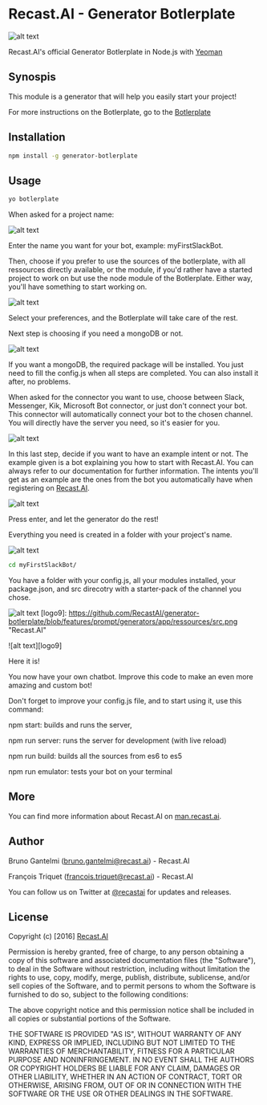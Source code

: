 # Recast.AI - Generator Botlerplate

[logo]: https://github.com/RecastAI/SDK-NodeJs/blob/master/misc/logo-inline.png "Recast.AI"

![alt text][logo]

Recast.AI's official Generator Botlerplate in Node.js with [Yeoman](https://yeoman.io)

## Synospis

This module is a generator that will help you easily start your project!


For more instructions on the Botlerplate, go to the [Botlerplate](https://github.com/RecastAI/botlerplate)

## Installation

```bash
npm install -g generator-botlerplate
```
## Usage

```bash
yo botlerplate
```

When asked for a project name:

[logo2]: https://github.com/RecastAI/generator-botlerplate/blob/features/prompt/generators/app/ressources/name.png "Recast.AI"

![alt text][logo2]

Enter the name you want for your bot, example: myFirstSlackBot.



Then, choose if you prefer to use the sources of the botlerplate, with all ressources directly available,
or the module, if you'd rather have a started project to work on but use the node module of the Botlerplate. Either way, you'll have something to start working on. 

[logo3]: https://github.com/RecastAI/generator-botlerplate/blob/features/prompt/generators/app/ressources/source.png "Recast.AI"

![alt text][logo3]

Select your preferences, and the Botlerplate will take care of the rest.



Next step is choosing if you need a mongoDB or not.

[logo4]: https://github.com/RecastAI/generator-botlerplate/blob/features/prompt/generators/app/ressources/mongo.png "Recast.AI"

![alt text][logo4]

If you want a mongoDB, the required package will be installed. You just need to fill the config.js when all steps are completed. You can also install it after, no problems.



When asked for the connector you want to use, choose between Slack, Messenger, Kik, Microsoft Bot connector, or just don't connect your bot.
This connector will automatically connect your bot to the chosen channel. You will directly have the server you need, so it's easier for you.

[logo5]: https://github.com/RecastAI/generator-botlerplate/blob/features/prompt/generators/app/ressources/connector.png "Recast.AI"

![alt text][logo5]


In this last step, decide if you want to have an example intent or not. The example given is a bot explaining you how to start with Recast.AI.
You can always refer to our documentation for further information.
The intents you'll get as an example are the ones from the bot you automatically have when registering on [Recast.AI](https://recast.ai).


[logo6]: https://github.com/RecastAI/generator-botlerplate/blob/features/prompt/generators/app/ressources/example.png "Recast.AI"

![alt text][logo6]

Press enter, and let the generator do the rest! 

Everything you need is created in a folder with your project's name.


[logo7]: https://github.com/RecastAI/generator-botlerplate/blob/features/prompt/generators/app/ressources/end.png "Recast.AI"

![alt text][logo7]

```bash
cd myFirstSlackBot/
```

You have a folder with your config.js, all your modules installed, your package.json, and src direcotry with a starter-pack of the channel you chose.

[logo8]: https://github.com/RecastAI/generator-botlerplate/blob/features/prompt/generators/app/ressources/ls.png "Recast.AI"

![alt text][logo8]
[logo9]: https://github.com/RecastAI/generator-botlerplate/blob/features/prompt/generators/app/ressources/src.png "Recast.AI"

![alt text][logo9]

Here it is!


You now have your own chatbot. Improve this code to make an even more amazing and custom bot!


Don't forget to improve your config.js file, and to start using it, use this command:


npm start: builds and runs the server,


npm run server: runs the server for development (with live reload)


npm run build: builds all the sources from es6 to es5


npm run emulator: tests your bot on your terminal


## More

You can find more information about Recast.AI on [man.recast.ai](https://man.recast.ai).

## Author

Bruno Gantelmi (bruno.gantelmi@recast.ai) - Recast.AI

François Triquet (francois.triquet@recast.ai) - Recast.AI

You can follow us on Twitter at [@recastai](https://twitter.com/recastai) for updates and releases.

## License

Copyright (c) [2016] [Recast.AI](https://recast.ai)

Permission is hereby granted, free of charge, to any person obtaining a copy
of this software and associated documentation files (the "Software"), to deal
in the Software without restriction, including without limitation the rights
to use, copy, modify, merge, publish, distribute, sublicense, and/or sell
copies of the Software, and to permit persons to whom the Software is
furnished to do so, subject to the following conditions:

The above copyright notice and this permission notice shall be included in all
copies or substantial portions of the Software.

THE SOFTWARE IS PROVIDED "AS IS", WITHOUT WARRANTY OF ANY KIND, EXPRESS OR
IMPLIED, INCLUDING BUT NOT LIMITED TO THE WARRANTIES OF MERCHANTABILITY,
FITNESS FOR A PARTICULAR PURPOSE AND NONINFRINGEMENT. IN NO EVENT SHALL THE
AUTHORS OR COPYRIGHT HOLDERS BE LIABLE FOR ANY CLAIM, DAMAGES OR OTHER
LIABILITY, WHETHER IN AN ACTION OF CONTRACT, TORT OR OTHERWISE, ARISING FROM,
OUT OF OR IN CONNECTION WITH THE SOFTWARE OR THE USE OR OTHER DEALINGS IN THE
SOFTWARE.

